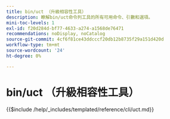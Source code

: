 ```yaml
---
title: bin/uct （升級相容性工具）
description: 瞭解bin/uct命令列工具的所有可用命令、引數和選項。
mini-toc-levels: 1
exl-id: f20d284d-bf77-4633-a274-a1568de76471
recommendations: noDisplay, noCatalog
source-git-commit: 4cf6f81ce43ddcccf20db12b8735f29a151d420d
workflow-type: tm+mt
source-wordcount: '24'
ht-degree: 0%

---
```


# bin/uct （升級相容性工具）

{{$include /help/_includes/templated/reference/cli/uct.md}}

<!-- Last updated from includes: 2025-10-17 22:10:38 -->
